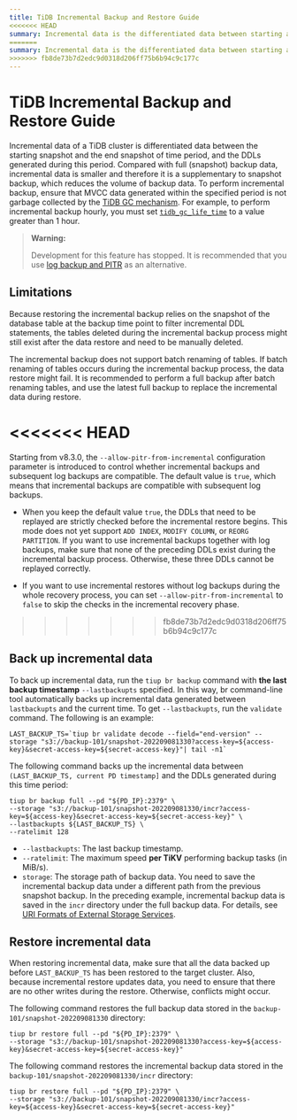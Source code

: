 ```yaml
---
title: TiDB Incremental Backup and Restore Guide
<<<<<<< HEAD
summary: Incremental data is the differentiated data between starting and end snapshots, along with DDLs. It reduces backup volume and requires setting `tidb_gc_life_time` for incremental backup. Use `br backup` with `--lastbackupts` for incremental backup and ensure all previous data is restored before restoring incremental data.
=======
summary: Incremental data is the differentiated data between starting and end snapshots, along with DDLs. It reduces backup volume and requires setting `tidb_gc_life_time` for incremental backup. Use `tiup br backup` with `--lastbackupts` for incremental backup and ensure all previous data is restored before restoring incremental data.
>>>>>>> fb8de73b7d2edc9d0318d206ff75b6b94c9c177c
---
```


# TiDB Incremental Backup and Restore Guide

Incremental data of a TiDB cluster is differentiated data between the starting snapshot and the end snapshot of time period, and the DDLs generated during this period. Compared with full (snapshot) backup data, incremental data is smaller and therefore it is a supplementary to snapshot backup, which reduces the volume of backup data. To perform incremental backup, ensure that MVCC data generated within the specified period is not garbage collected by the [TiDB GC mechanism](/garbage-collection-overview.md). For example, to perform incremental backup hourly, you must set [`tidb_gc_life_time`](/system-variables.md#tidb_gc_life_time-new-in-v50) to a value greater than 1 hour.

> **Warning:**
>
> Development for this feature has stopped. It is recommended that you use [log backup and PITR](/br/br-pitr-guide.md) as an alternative.

## Limitations

Because restoring the incremental backup relies on the snapshot of the database table at the backup time point to filter incremental DDL statements, the tables deleted during the incremental backup process might still exist after the data restore and need to be manually deleted.

The incremental backup does not support batch renaming of tables. If batch renaming of tables occurs during the incremental backup process, the data restore might fail. It is recommended to perform a full backup after batch renaming tables, and use the latest full backup to replace the incremental data during restore.

<<<<<<< HEAD
=======
Starting from v8.3.0, the `--allow-pitr-from-incremental` configuration parameter is introduced to control whether incremental backups and subsequent log backups are compatible. The default value is `true`, which means that incremental backups are compatible with subsequent log backups.

- When you keep the default value `true`, the DDLs that need to be replayed are strictly checked before the incremental restore begins. This mode does not yet support `ADD INDEX`, `MODIFY COLUMN`, or `REORG PARTITION`. If you  want to use incremental backups together with log backups, make sure that none of the preceding DDLs exist during the incremental backup process. Otherwise, these three DDLs cannot be replayed correctly.

- If you want to use incremental restores without log backups during the whole recovery process, you can set `--allow-pitr-from-incremental` to `false` to skip the checks in the incremental recovery phase.

>>>>>>> fb8de73b7d2edc9d0318d206ff75b6b94c9c177c
## Back up incremental data

To back up incremental data, run the `tiup br backup` command with **the last backup timestamp** `--lastbackupts` specified. In this way, br command-line tool automatically backs up incremental data generated between `lastbackupts` and the current time. To get `--lastbackupts`, run the `validate` command. The following is an example:

```shell
LAST_BACKUP_TS=`tiup br validate decode --field="end-version" --storage "s3://backup-101/snapshot-202209081330?access-key=${access-key}&secret-access-key=${secret-access-key}"| tail -n1`
```

The following command backs up the incremental data between `(LAST_BACKUP_TS, current PD timestamp]` and the DDLs generated during this time period:

```shell
tiup br backup full --pd "${PD_IP}:2379" \
--storage "s3://backup-101/snapshot-202209081330/incr?access-key=${access-key}&secret-access-key=${secret-access-key}" \
--lastbackupts ${LAST_BACKUP_TS} \
--ratelimit 128
```

- `--lastbackupts`: The last backup timestamp.
- `--ratelimit`: The maximum speed **per TiKV** performing backup tasks (in MiB/s).
- `storage`: The storage path of backup data. You need to save the incremental backup data under a different path from the previous snapshot backup. In the preceding example, incremental backup data is saved in the `incr` directory under the full backup data. For details, see [URI Formats of External Storage Services](/external-storage-uri.md).

## Restore incremental data

When restoring incremental data, make sure that all the data backed up before `LAST_BACKUP_TS` has been restored to the target cluster. Also, because incremental restore updates data, you need to ensure that there are no other writes during the restore. Otherwise, conflicts might occur.

The following command restores the full backup data stored in the `backup-101/snapshot-202209081330` directory:

```shell
tiup br restore full --pd "${PD_IP}:2379" \
--storage "s3://backup-101/snapshot-202209081330?access-key=${access-key}&secret-access-key=${secret-access-key}"
```

The following command restores the incremental backup data stored in the `backup-101/snapshot-202209081330/incr` directory:

```shell
tiup br restore full --pd "${PD_IP}:2379" \
--storage "s3://backup-101/snapshot-202209081330/incr?access-key=${access-key}&secret-access-key=${secret-access-key}"
```
